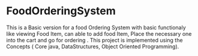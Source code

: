 # FoodOrderingSystem
This is a Basic version for a food Ordering System with basic functionaly like viewing Food Item, can able to add food Item, Place the necessary one into the cart  and go for ordering . This project is implemented using the Concepts ( Core java, DataStructures, Object Oriented Programming).
